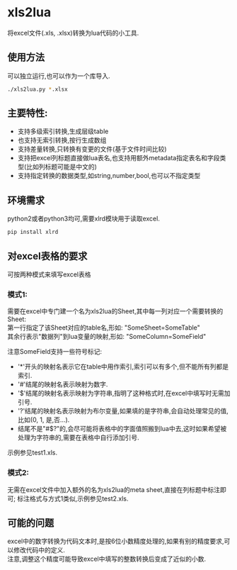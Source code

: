 # xls2lua

将excel文件(.xls, .xlsx)转换为lua代码的小工具.

## 使用方法

可以独立运行,也可以作为一个库导入.

```sh
./xls2lua.py *.xlsx
```

## 主要特性:
- 支持多级索引转换,生成层级table
- 也支持无索引转换,按行生成数组
- 支持差量转换,只转换有变更的文件(基于文件时间比较)
- 支持把excel列标题直接做lua表名,也支持用额外metadata指定表名和字段类型(比如列标题可能是中文的)
- 支持指定转换的数据类型,如string,number,bool,也可以不指定类型

## 环境需求

python2或者python3均可,需要xlrd模块用于读取excel.

```sh
pip install xlrd
```

## 对excel表格的要求

可按两种模式来填写excel表格

### 模式1:

需要在excel中专门建一个名为xls2lua的Sheet,其中每一列对应一个需要转换的Sheet:  
第一行指定了该Sheet对应的table名,形如: "SomeSheet=SomeTable"  
其余行表示"数据列"到lua变量的映射,形如: "SomeColumn=SomeField"  

注意SomeField支持一些符号标记:  
- '*'开头的映射名表示它在table中用作索引,索引可以有多个,但不能所有列都是索引.
- '#'结尾的映射名表示映射为数字.
- '$'结尾的映射名表示映射为字符串,指明了这种格式时,在excel中填写时无需加引号.
- '?'结尾的映射名表示映射为布尔变量,如果填的是字符串,会自动处理常见的值,比如(0, 1, 是,否...).
- 结尾不是"#$?"的,会尽可能将表格中的字面值照搬到lua中去,这时如果希望被处理为字符串的,需要在表格中自行添加引号.

示例参见test1.xls.

### 模式2:

无需在excel文件中加入额外的名为xls2lua的meta sheet,直接在列标题中标注即可;
标注格式与方式1类似,示例参见test2.xls.


## 可能的问题
excel中的数字转换为代码文本时,是按6位小数精度处理的,如果有别的精度要求,可以修改代码中的定义.  
注意,调整这个精度可能导致excel中填写的整数转换后变成了近似的小数.



